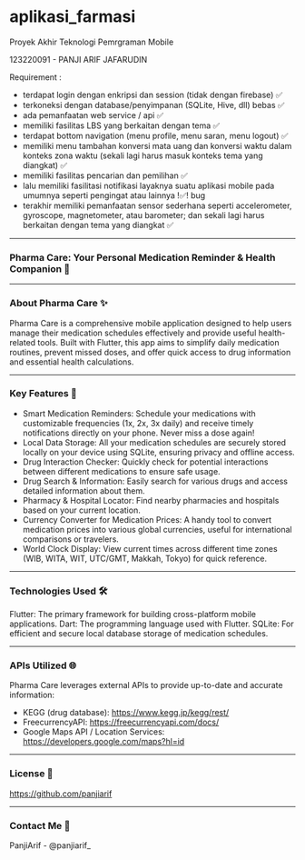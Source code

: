 # aplikasi_farmasi

Proyek Akhir Teknologi Pemrgraman Mobile

123220091 - PANJI ARIF JAFARUDIN

Requirement :
- terdapat login dengan enkripsi dan session (tidak dengan firebase) ✅
- terkoneksi dengan database/penyimpanan (SQLite, Hive, dll) bebas ✅
- ada pemanfaatan web service / api ✅
- memiliki fasilitas LBS yang berkaitan dengan tema ✅
- terdapat bottom navigation (menu profile, menu saran, menu logout) ✅
- memiliki menu tambahan konversi mata uang dan konversi waktu dalam konteks zona waktu (sekali lagi harus masuk konteks tema yang diangkat) ✅
- memiliki fasilitas pencarian dan pemilihan ✅
- lalu memiliki fasilitasi notifikasi layaknya suatu aplikasi mobile pada umumnya seperti pengingat atau lainnya !✅! bug 
- terakhir memiliki pemanfaatan sensor sederhana seperti accelerometer, gyroscope, magnetometer, atau barometer; dan sekali lagi harus berkaitan dengan tema yang diangkat ✅



---
### Pharma Care: Your Personal Medication Reminder & Health Companion 💊

---

### About Pharma Care ✨
Pharma Care is a comprehensive mobile application designed to help users manage their medication schedules effectively and provide useful health-related tools. Built with Flutter, this app aims to simplify daily medication routines, prevent missed doses, and offer quick access to drug information and essential health calculations.

---

### Key Features 🚀

- Smart Medication Reminders: Schedule your medications with customizable frequencies (1x, 2x, 3x daily) and receive timely notifications directly on your phone. Never miss a dose again!
- Local Data Storage: All your medication schedules are securely stored locally on your device using SQLite, ensuring privacy and offline access.
- Drug Interaction Checker: Quickly check for potential interactions between different medications to ensure safe usage.
- Drug Search & Information: Easily search for various drugs and access detailed information about them.
- Pharmacy & Hospital Locator: Find nearby pharmacies and hospitals based on your current location.
- Currency Converter for Medication Prices: A handy tool to convert medication prices into various global currencies, useful for international comparisons or travelers.
- World Clock Display: View current times across different time zones (WIB, WITA, WIT, UTC/GMT, Makkah, Tokyo) for quick reference.

---
### Technologies Used 🛠️
Flutter: The primary framework for building cross-platform mobile applications.
Dart: The programming language used with Flutter.
SQLite: For efficient and secure local database storage of medication schedules.

---
### APIs Utilized 🌐
Pharma Care leverages external APIs to provide up-to-date and accurate information:

- KEGG (drug database): https://www.kegg.jp/kegg/rest/
- FreecurrencyAPI: https://freecurrencyapi.com/docs/
- Google Maps API / Location Services: https://developers.google.com/maps?hl=id


---
### License 📄
https://github.com/panjiarif

---
### Contact Me 📧
PanjiArif - @panjiarif_
